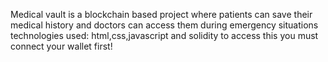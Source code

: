 Medical vault is a blockchain based project where patients can save their medical history and doctors can access them during emergency situations
technologies used: html,css,javascript and solidity
to access this you must connect your wallet first!
